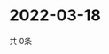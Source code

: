 # 2022-03-18
  共 0条

  <!-- BEGIN -->
  <!-- 最后更新时间Fri Mar 18 2022 12:09:33 GMT+0000 (Coordinated Universal Time) -->
  
  <!-- END -->
  
  